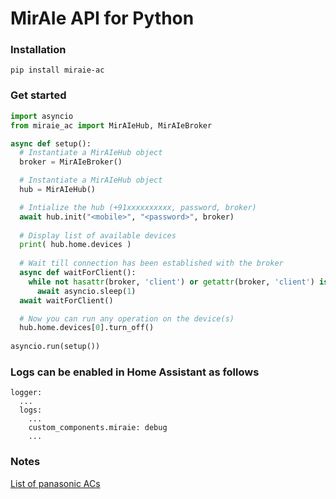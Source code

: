 # MirAIe API for Python

### Installation

```
pip install miraie-ac
```

### Get started

```Python
import asyncio
from miraie_ac import MirAIeHub, MirAIeBroker

async def setup():
  # Instantiate a MirAIeHub object
  broker = MirAIeBroker()

  # Instantiate a MirAIeHub object
  hub = MirAIeHub()

  # Intialize the hub (+91xxxxxxxxxx, password, broker)
  await hub.init("<mobile>", "<password>", broker)
  
  # Display list of available devices
  print( hub.home.devices )
  
  # Wait till connection has been established with the broker
  async def waitForClient():
    while not hasattr(broker, 'client') or getattr(broker, 'client') is None:
      await asyncio.sleep(1)
  await waitForClient()

  # Now you can run any operation on the device(s)
  hub.home.devices[0].turn_off()
    
asyncio.run(setup())


```

### Logs can be enabled in Home Assistant as follows

```
logger:
  ...
  logs:
    ...
    custom_components.miraie: debug
    ...
```

### Notes
[List of panasonic ACs](https://www.panasonic.com/in/consumer/air-conditioners/split-ac/?browsing=params&sort=Featured&page=1)